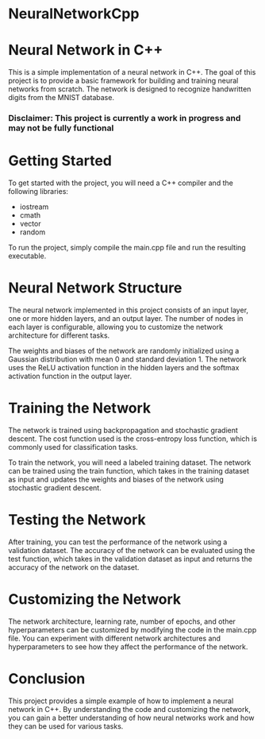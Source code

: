 # NeuralNetworkCpp

# Neural Network in C++
This is a simple implementation of a neural network in C++. The goal of this project is to provide a basic framework for building and training neural networks from scratch. The network is designed to recognize handwritten digits from the MNIST database.

### Disclaimer: This project is currently a work in progress and may not be fully functional 

# Getting Started
To get started with the project, you will need a C++ compiler and the following libraries:

- iostream
- cmath
- vector
- random

To run the project, simply compile the main.cpp file and run the resulting executable.

# Neural Network Structure
The neural network implemented in this project consists of an input layer, one or more hidden layers, and an output layer. The number of nodes in each layer is configurable, allowing you to customize the network architecture for different tasks.

The weights and biases of the network are randomly initialized using a Gaussian distribution with mean 0 and standard deviation 1. The network uses the ReLU activation function in the hidden layers and the softmax activation function in the output layer.

# Training the Network
The network is trained using backpropagation and stochastic gradient descent. The cost function used is the cross-entropy loss function, which is commonly used for classification tasks.

To train the network, you will need a labeled training dataset. The network can be trained using the train function, which takes in the training dataset as input and updates the weights and biases of the network using stochastic gradient descent.

# Testing the Network
After training, you can test the performance of the network using a validation dataset. The accuracy of the network can be evaluated using the test function, which takes in the validation dataset as input and returns the accuracy of the network on the dataset.

# Customizing the Network
The network architecture, learning rate, number of epochs, and other hyperparameters can be customized by modifying the code in the main.cpp file. You can experiment with different network architectures and hyperparameters to see how they affect the performance of the network.

# Conclusion
This project provides a simple example of how to implement a neural network in C++. By understanding the code and customizing the network, you can gain a better understanding of how neural networks work and how they can be used for various tasks.
